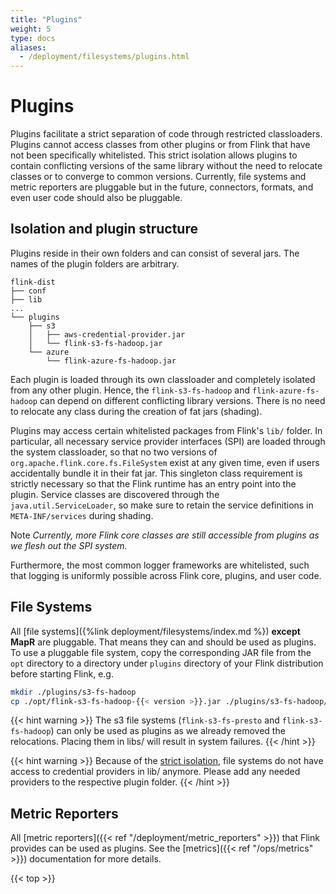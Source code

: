 ```yaml
---
title: "Plugins"
weight: 5
type: docs
aliases:
  - /deployment/filesystems/plugins.html
---
```

<!--
Licensed to the Apache Software Foundation (ASF) under one
or more contributor license agreements.  See the NOTICE file
distributed with this work for additional information
regarding copyright ownership.  The ASF licenses this file
to you under the Apache License, Version 2.0 (the
"License"); you may not use this file except in compliance
with the License.  You may obtain a copy of the License at

  http://www.apache.org/licenses/LICENSE-2.0

Unless required by applicable law or agreed to in writing,
software distributed under the License is distributed on an
"AS IS" BASIS, WITHOUT WARRANTIES OR CONDITIONS OF ANY
KIND, either express or implied.  See the License for the
specific language governing permissions and limitations
under the License.
-->

# Plugins

Plugins facilitate a strict separation of code through restricted classloaders. Plugins cannot
access classes from other plugins or from Flink that have not been specifically whitelisted. This
strict isolation allows plugins to contain conflicting versions of the same library without the need
to relocate classes or to converge to common versions. Currently, file systems and metric reporters are pluggable
but in the future, connectors, formats, and even user code should also be pluggable.



## Isolation and plugin structure

Plugins reside in their own folders and can consist of several jars. The names of the plugin folders
are arbitrary.

```
flink-dist
├── conf
├── lib
...
└── plugins
    ├── s3
    │   ├── aws-credential-provider.jar
    │   └── flink-s3-fs-hadoop.jar
    └── azure
        └── flink-azure-fs-hadoop.jar
``` 

Each plugin is loaded through its own classloader and completely isolated from any other plugin.
Hence, the `flink-s3-fs-hadoop` and `flink-azure-fs-hadoop` can depend on different conflicting
library versions. There is no need to relocate any class during the creation of fat jars (shading).

Plugins may access certain whitelisted packages from Flink's `lib/` folder. In particular, all
necessary service provider interfaces (SPI) are loaded through the system classloader, so that no
two versions of `org.apache.flink.core.fs.FileSystem` exist at any given time, even if users
accidentally bundle it in their fat jar. This singleton class requirement is strictly necessary so
that the Flink runtime has an entry point into the plugin. Service classes are discovered through
the `java.util.ServiceLoader`, so make sure to retain the service definitions in `META-INF/services`
during shading.

<span class="label label-warning">Note</span> *Currently, more Flink core classes are still
accessible from plugins as we flesh out the SPI system.*

Furthermore, the most common logger frameworks are whitelisted, such that logging is uniformly
possible across Flink core, plugins, and user code.

## File Systems

All [file systems]({%link deployment/filesystems/index.md %}) **except MapR** are pluggable. That means they can and should
be used as plugins. To use a pluggable file system, copy the corresponding JAR file from the `opt`
directory to a directory under `plugins` directory of your Flink distribution before starting Flink,
e.g.

```bash
mkdir ./plugins/s3-fs-hadoop
cp ./opt/flink-s3-fs-hadoop-{{< version >}}.jar ./plugins/s3-fs-hadoop/
```

{{< hint warning >}}
The s3 file systems (`flink-s3-fs-presto` and
`flink-s3-fs-hadoop`) can only be used as plugins as we already removed the relocations. Placing them in libs/ will result in system failures.
{{< /hint >}}

{{< hint warning >}}
Because of the [strict isolation](#isolation-and-plugin-structure), file systems do not have access to credential providers in lib/
anymore. Please add any needed providers to the respective plugin folder.
{{< /hint >}}

<!-- 
Add when we support more than just file systems.
## Implementing a new plugin

To implement a new plugin make sure you only use `@Public` and `@PublicEvolving` classes and
interfaces. Other classes will not be accessible in the future. After picking the respective SPI 
(e.g., `org.apache.flink.core.fs.FileSystem`), also add a service entry. Create a file
`META-INF/services/<SPI>` which contains the class name of your implementation class (see the [Java
Service Loader docs](https://docs.oracle.com/javase/8/docs/api/java/util/ServiceLoader.html).

During plugins discovery, the service class will be loaded by a dedicated Java class loader to avoid
class conflicts with other plugins and Flink components. The same class loader should be used during
file system instantiation and the file system operation calls.

<span class="label label-warning">Warning</span> In practice, it means you should avoid using
`Thread.currentThread().getContextClassLoader()` class loader in your implementation.
-->

<!-- 
Add when we have a real whitelist
## Whitelist

The whitelisted classes mainly consists of the necessary interfaces to implement the plugins.
Furthermore, loggers are whitelisted, so that they are configured properly.
-->

## Metric Reporters

All [metric reporters]({{< ref "/deployment/metric_reporters" >}}) that Flink provides can be used as plugins.
See the [metrics]({{< ref "/ops/metrics" >}}) documentation for more details.

{{< top >}}
